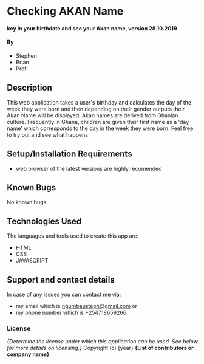 # Checking AKAN Name
#### key in your birthdate and see your Akan name, version 28.10.2019
#### By 
* Stephen 
* Brian 
* Prof
## Description
This web application takes a user's birthday and calculates the day of the week they were born and then depending on their gender outputs their Akan Name will be displayed.
Akan names are derived from Ghanian culture. Frequently in Ghana, children are given their first name as a 'day name' which corresponds to the day in the week they were born. Feel free to try out and see what happens
## Setup/Installation Requirements
* web browser of the latest versions are highly recomended
## Known Bugs
No known bugs. 
## Technologies Used
The languages and tools used to create this app are:
* HTML
* CSS
* JAVASCRIPT
## Support and contact details
In case of any issues you can contact me via:
* my email which is ngumbausteph@gmail.com or
* my phone number which is +254718659266
### License
*{Determine the license under which this application can be used.  See below for more details on licensing.}*
Copyright (c) {year} 
**{List of contributors or company name}**